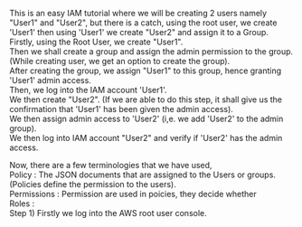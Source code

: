 This is an easy IAM tutorial where we will be creating 2 users namely "User1" and "User2", but there is a catch, using the root user, we create 'User1' then using 'User1' we create "User2" and assign it to a Group.  
Firstly, using the Root User, we create "User1".  
Then we shall create a group and assign the admin permission to the group. (While creating user, we get an option to create the group).  
After creating the group, we assign "User1" to this group, hence granting 'User1' admin access.   
Then, we log into the IAM account 'User1'.   
We then create "User2". (If we are able to do this step, it shall give us the confirmation that 'User1' has been given the admin access).   
We then assign admin access to 'User2' (i,e. we add 'User2' to the admin group).   
We then log into IAM account "User2" and verify if 'User2' has the admin access. 
  
Now, there are a few terminologies that we have used,   
Policy : The JSON documents that are assigned to the Users or groups. (Policies define the permission to the users).   
Permissions : Permission are used in poicies, they decide whether   
Roles :   
Step 1) Firstly we log into the AWS root user console. 
